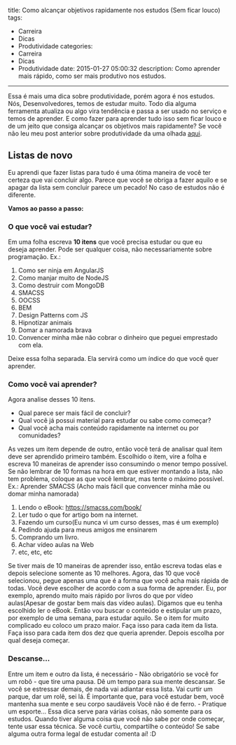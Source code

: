 title: Como alcançar objetivos rapidamente nos estudos (Sem ficar louco)
tags:
  - Carreira
  - Dicas
  - Produtividade
categories:
  - Carreira
  - Dicas
  - Produtividade
date: 2015-01-27 05:00:32
description: Como aprender mais rápido, como ser mais produtivo nos estudos.
---

Essa é mais uma dica sobre produtividade, porém agora é nos estudos.
Nós, Desenvolvedores, temos de estudar muito. Todo dia alguma ferramenta atualiza ou algo vira tendência e passa a ser usado no serviço e temos de aprender. E como fazer para aprender tudo isso sem ficar louco e de um jeito que consiga alcançar os objetivos mais rapidamente?<!--more-->
Se você não leu meu post anterior sobre produtividade da uma olhada [aqui](/posts/como-ser-mais-produtivo/ "Como ser mais produtivo?").

## Listas de novo

Eu aprendi que fazer listas para tudo é uma ótima maneira de você ter certeza que vai concluir algo. Parece que você se obriga a fazer aquilo e se apagar da lista sem concluir parece um pecado! No caso de estudos não é diferente.

**Vamos ao passo a passo:**

### O que você vai estudar?

Em uma folha escreva **10 itens** que você precisa estudar ou que eu deseja aprender. Pode ser qualquer coisa, não necessariamente sobre programação.
Ex.:

1.  Como ser ninja em AngularJS
2.  Como manjar muito de NodeJS
3.  Como destruir com MongoDB
4.  SMACSS
5.  OOCSS
6.  BEM
7.  Design Patterns com JS
8.  Hipnotizar animais
9.  Domar a namorada brava
10.  Convencer minha mãe não cobrar o dinheiro que peguei emprestado com ela.


Deixe essa folha separada. Ela servirá como um índice do que você quer aprender.

### Como você vai aprender?

Agora analise desses 10 itens.

- Qual parece ser mais fácil de concluir?
- Qual você já possui material para estudar ou sabe como começar?
- Qual você acha mais conteúdo rapidamente na internet ou por comunidades?

As vezes um item depende de outro, então você terá de analisar qual item deve ser aprendido primeiro também.
Escolhido o item, vire a folha e escreva 10 maneiras de aprender isso consumindo o menor tempo possível. Se não lembrar de 10 formas na hora em que estiver montando a lista, não tem problema, coloque as que você lembrar, mas tente o máximo possível.
Ex.:
Aprender SMACSS (Acho mais fácil que convencer minha mãe ou domar minha namorada)

1.  Lendo o eBook: https://smacss.com/book/
2.  Ler tudo o que for artigo bom na internet.
3.  Fazendo um curso(Eu nunca vi um curso desses, mas é um exemplo)
4.  Pedindo ajuda para meus amigos me ensinarem
5.  Comprando um livro.
6.  Achar vídeo aulas na Web
7.  etc, etc, etc


Se tiver mais de 10 maneiras de aprender isso, então escreva todas elas e depois selecione somente as 10 melhores.
Agora, das 10 que você selecionou, pegue apenas uma que é a forma que você acha mais rápida de todas. Você deve escolher de acordo com a sua forma de aprender. Eu, por exemplo, aprendo muito mais rápido por livros do que por vídeo aulas(Apesar de gostar bem mais das vídeo aulas).
Digamos que eu tenha escolhido ler o eBook.
Então vou buscar o conteúdo e estipular um prazo, por exemplo de uma semana, para estudar aquilo. Se o item for muito complicado eu coloco um prazo maior.
Faça isso para cada item da lista.
Faça isso para cada item dos dez que queria aprender. Depois escolha por qual deseja começar.

### Descanse...

Entre um item e outro da lista, é necessário - Não obrigatório se você for um robô - que tire uma pausa. Dê um tempo para sua mente descansar. Se você se estressar demais, de nada vai adiantar essa lista.
Vai curtir um parque, dar um rolê, sei lá. É importante que, para você estudar bem, você mantenha sua mente e seu corpo saudáveis Você não é de ferro. - Pratique um esporte...
Essa dica serve para várias coisas, não somente para os estudos. Quando tiver alguma coisa que você não sabe por onde começar, tente usar essa técnica.
Se você curtiu, compartilhe o conteúdo! Se sabe alguma outra forma legal de estudar comenta aí! :D
